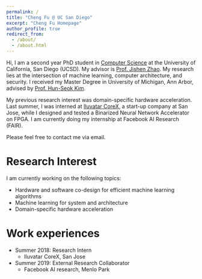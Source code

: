 ```yaml
---
permalink: /
title: "Cheng Fu @ UC San Diego"
excerpt: "Cheng Fu Homepage"
author_profile: true
redirect_from: 
  - /about/
  - /about.html
---
```


Hi, I am a second year PhD student in [Computer Science](https://cse.ucsd.edu//) at the University of California, San Diego (UCSD). My advisor is [Prof. Jishen Zhao](http://cseweb.ucsd.edu/~jzhao/). My research lies at the intersection of machine learning, computer architecture, and security. I received my Master Degree in University of Michigan, Ann Arbor, advised by [Prof. Hun-Seok Kim](https://kim.engin.umich.edu/).

My previous research interest was domain-specific hardware acceleration. Last summer, I was interned at [Iluvatar CoreX](https://www.linkedin.com/company/iluvatar-corex-inc/), a start-up company at San Jose, while I designed and tested a Binarized Neural Network Accelerator on FPGA. I am currently doing my internship at Facebook AI Research (FAIR).

Please feel free to contact me via email. 


Research Interest 
======
I am currently working on the following topics:
* Hardware and software co-design for efficient machine learning algorithms
* Machine learning for system and architecture
* Domain-specific hardware acceleration


Work experiences
======
* Summer 2018: Research Intern
  * Iluvatar CoreX, San Jose
* Summer 2019: External Research Collaborator
  * Facebook AI research, Menlo Park  


